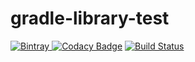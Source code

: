 # gradle-library-test
[![Bintray](https://api.bintray.com/packages/winsontan520/maven/winson-gradle-library/images/download.svg) ](https://bintray.com/winsontan520/maven/winson-gradle-library/_latestVersion)
[![Codacy Badge](https://api.codacy.com/project/badge/Grade/a5426bcbea7f445092231d3ec0764b83)](https://www.codacy.com/app/winsontan520/gradle-library-test?utm_source=github.com&utm_medium=referral&utm_content=winsontan520/gradle-library-test&utm_campaign=badger)
[![Build Status](https://travis-ci.org/winsontan520/gradle-library-test.svg?branch=master)](https://travis-ci.org/winsontan520/gradle-library-test)
